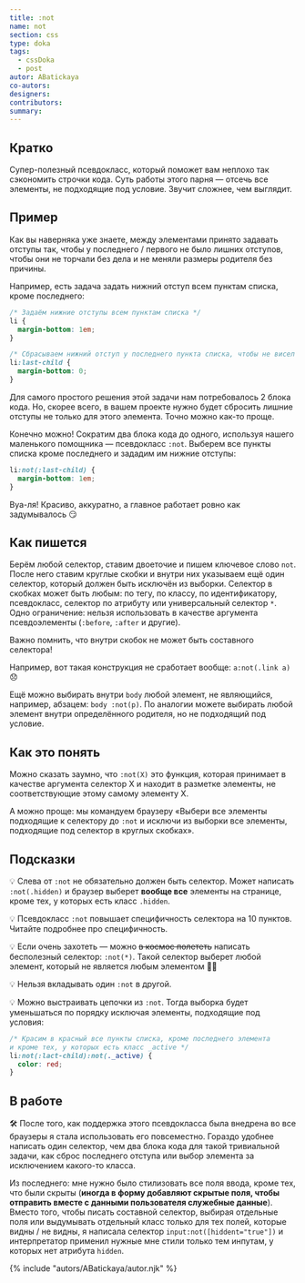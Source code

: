 ```yaml
---
title: :not
name: not
section: css
type: doka
tags:
  - cssDoka
  - post
autor: ABatickaya
co-autors:
designers:
contributors:
summary:
---
```


## Кратко

Супер-полезный псевдокласс, который поможет вам неплохо так сэкономить строчки кода. Суть работы этого парня — отсечь все элементы, не подходящие под условие. Звучит сложнее, чем выглядит.

## Пример

Как вы наверняка уже знаете, между элементами принято задавать отступы так, чтобы у последнего / первого не было лишних отступов, чтобы они не торчали без дела и не меняли размеры родителя без причины.

Например, есть задача задать нижний отступ всем пунктам списка, кроме последнего:

```css
/* Задаём нижние отступы всем пунктам списка */
li {
  margin-bottom: 1em;
}

/* Сбрасываем нижний отступ у последнего пункта списка, чтобы не висел */
li:last-child {
  margin-bottom: 0;
}
```

Для самого простого решения этой задачи нам потребовалось 2 блока кода. Но, скорее всего, в вашем проекте нужно будет сбросить лишние отступы не только для этого элемента. Точно можно как-то проще.

Конечно можно! Сократим два блока кода до одного, используя нашего маленького помощника — псевдокласс `:not`. Выберем все пункты списка кроме последнего и зададим им нижние отступы:

```css
li:not(:last-child) {
  margin-bottom: 1em;
}
```

Вуа-ля! Красиво, аккуратно, а главное работает ровно как задумывалось 😏

## Как пишется

Берём любой селектор, ставим двоеточие и пишем ключевое слово `not`. После него ставим круглые скобки и внутри них указываем ещё один селектор, который должен быть исключён из выборки. Селектор в скобках может быть любым: по тегу, по классу, по идентификатору, псевдокласс, селектор по атрибуту или универсальный селектор `*`. Одно ограничение: нельзя использовать в качестве аргумента псевдоэлементы (`:before`, `:after` и другие).

Важно помнить, что внутри скобок не может быть составного селектора!

Например, вот такая конструкция не сработает вообще: `a:not(.link a)` 😞

Ещё можно выбирать внутри `body` любой элемент, не являющийся, например, абзацем: `body :not(p)`. По аналогии можете выбирать любой элемент внутри определённого родителя, но не подходящий под условие.

## Как это понять

Можно сказать заумно, что `:not(Х)` это функция, которая принимает в качестве аргумента селектор Х и находит в разметке элементы, не соответствующие этому самому элементу Х.

А можно проще: мы командуем браузеру «Выбери все элементы подходящие к селектору до `:not` и исключи из выборки все элементы, подходящие под селектор в круглых скобках».

## Подсказки

💡 Слева от `:not` не обязательно должен быть селектор. Может написать `:not(.hidden)` и браузер выберет **вообще все** элементы на странице, кроме тех, у которых есть класс `.hidden`.

💡 Псевдокласс `:not` повышает специфичность селектора на 10 пунктов. Читайте подробнее про специфичность.

💡 Если очень захотеть — можно ~~в космос полететь~~ написать бесполезный селектор: `:not(*)`. Такой селектор выберет любой элемент, который не является любым элементом 🤦‍♀️

💡 Нельзя вкладывать один `:not` в другой.

💡 Можно выстраивать цепочки из `:not`. Тогда выборка будет уменьшаться по порядку исключая элементы, подходящие под условия:

```css
/* Красим в красный все пункты списка, кроме последнего элемента
и кроме тех, у которых есть класс _active */
li:not(:lact-child):not(._active) {
  color: red;
}
```

## В работе

🛠 После того, как поддержка этого псевдокласса была внедрена во все браузеры я стала использовать его повсеместно. Гораздо удобнее написать один селектор, чем два блока кода для такой тривиальной задачи, как сброс последнего отступа или выбор элемента за исключением какого-то класса.

Из последнего: мне нужно было стилизовать все поля ввода, кроме тех, что были скрыты (**иногда в форму добавляют скрытые поля, чтобы отправить вместе с данными пользователя служебные данные**). Вместо того, чтобы писать составной селектор, выбирая отдельные поля или выдумывать отдельный класс только для тех полей, которые видны / не видны, я написала селектор `input:not([hiddent="true"])` и интерпретатор применил нужные мне стили только тем инпутам, у которых нет атрибута `hidden`.

{% include "autors/ABatickaya/autor.njk" %}
